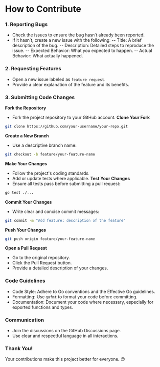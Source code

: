 # How to Contribute
### 1. Reporting Bugs
- Check the issues to ensure the bug hasn’t already been reported.
- If it hasn’t, create a new issue with the following:
-- Title: A brief description of the bug.
-- Description: Detailed steps to reproduce the issue.
-- Expected Behavior: What you expected to happen.
-- Actual Behavior: What actually happened.
### 2. Requesting Features
- Open a new issue labeled as `feature request`.
- Provide a clear explanation of the feature and its benefits.
### 3. Submitting Code Changes
**Fork the Repository**
- Fork the project repository to your GitHub account.
**Clone Your Fork**
```bash
git clone https://github.com/your-username/your-repo.git
```
**Create a New Branch**
- Use a descriptive branch name:
```bash
git checkout -b feature/your-feature-name
```
**Make Your Changes**
- Follow the project's coding standards.
- Add or update tests where applicable.
**Test Your Changes**
- Ensure all tests pass before submitting a pull request:
```bash
go test ./...
```
**Commit Your Changes**
- Write clear and concise commit messages:
```bash
git commit -m "Add feature: description of the feature"
``` 
**Push Your Changes**
```bash
git push origin feature/your-feature-name
```
**Open a Pull Request**
- Go to the original repository.
- Click the Pull Request button.
- Provide a detailed description of your changes.

### Code Guidelines
- Code Style: Adhere to Go conventions and the Effective Go guidelines.
- Formatting: Use `gofmt` to format your code before committing.
- Documentation: Document your code where necessary, especially for exported functions and types.

### Communication
- Join the discussions on the GitHub Discussions page.
- Use clear and respectful language in all interactions.

### Thank You!
Your contributions make this project better for everyone. 😊

